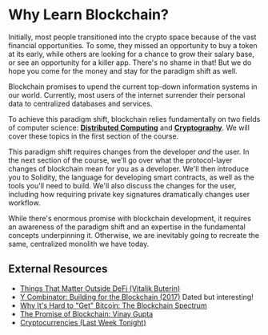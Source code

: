 # Why Learn Blockchain?

Initially, most people transitioned into the crypto space because of the vast financial opportunities. To some, they missed an opportunity to buy a token at its early, while others are looking for a chance to grow their salary base, or see an opportunity for a killer app. There's no shame in that! But we do hope you come for the money and stay for the paradigm shift as well.


Blockchain promises to upend the current top-down information systems in our world. Currently, most users of the internet surrender their personal data to centralized databases and services.

To achieve this paradigm shift, blockchain relies fundamentally on two fields of computer science: [**Distributed Computing**](https://en.wikipedia.org/wiki/Distributed_computing) and [**Cryptography**](https://en.wikipedia.org/wiki/Cryptography). We will cover these topics in the first section of the course.

This paradigm shift requires changes from the developer _and_ the user. In the next section of the course, we'll go over what the protocol-layer changes of blockchain mean for you as a developer. We'll then introduce you to Solidity, the language for developing smart contracts, as well as the tools you'll need to build. We'll also discuss the changes for the user, including how requiring private key signatures dramatically changes user workflow.

While there's enormous promise with blockchain development, it requires an awareness of the paradigm shift and an expertise in the fundamental concepts underpinning it. Otherwise, we are inevitably going to recreate the same, centralized monolith we have today.

## External Resources

- [Things That Matter Outside DeFi (Vitalik Buterin)](https://www.youtube.com/watch?v=oLsb7clrXMQ)
- [Y Combinator: Building for the Blockchain (2017)](https://blog.ycombinator.com/building-for-the-blockchain/) Dated but interesting!
- [Why It's Hard to "Get" Bitcoin: The Blockchain Spectrum](https://unchained-capital.com/blog/blockchain-spectrum/)
- [The Promise of Blockchain: Vinay Gupta](https://vimeo.com/161183966)
- [Cryptocurrencies (Last Week Tonight)](https://www.youtube.com/watch?v=g6iDZspbRMg)

